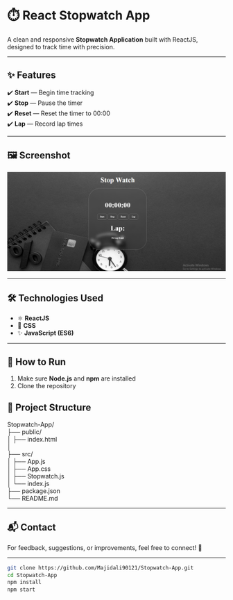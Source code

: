 # ⏱️ React Stopwatch App

A clean and responsive **Stopwatch Application** built with ReactJS, designed to track time with precision.  

---

## ✨ Features

✔️ **Start** — Begin time tracking  
✔️ **Stop** — Pause the timer  
✔️ **Reset** — Reset the timer to 00:00  
✔️ **Lap** — Record lap times  

---

## 🖼️ Screenshot

<p align="center">
  <img src="./Stop-Watch.png" alt="Stopwatch Screenshot" width="700px" />
</p>

---

## 🛠️ Technologies Used

- ⚛️ **ReactJS**  
- 🎨 **CSS**  
- ✨ **JavaScript (ES6)**  

---

## 🚀 How to Run

1. Make sure **Node.js** and **npm** are installed  
2. Clone the repository  

## 📂 Project Structure

Stopwatch-App/ <br/>
├── public/ <br/>
│   ├── index.html <br/>
│   
├── src/ <br/>
│   ├── App.js <br/>
│   ├── App.css <br/>
│   ├── Stopwatch.js <br/>
│   └── index.js <br/>
├── package.json <br/>
└── README.md <br/>



---

## 📬 Contact

For feedback, suggestions, or improvements, feel free to connect! 🚀  

---


```bash
git clone https://github.com/Majidali90121/Stopwatch-App.git  
cd Stopwatch-App  
npm install  
npm start  
```

